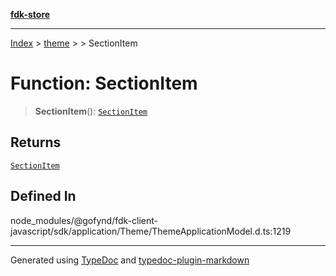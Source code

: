 [**fdk-store**](../../../README.md)
***

[Index](../../../API.md) > [theme](../../README.md) > [<internal>](../README.md) > SectionItem

# Function: SectionItem

> **SectionItem**(): [`SectionItem`](../type-aliases/type-alias.SectionItem.md)

## Returns

[`SectionItem`](../type-aliases/type-alias.SectionItem.md)

## Defined In

node\_modules/@gofynd/fdk-client-javascript/sdk/application/Theme/ThemeApplicationModel.d.ts:1219

***
Generated using [TypeDoc](https://typedoc.org/) and [typedoc-plugin-markdown](https://www.npmjs.com/package/typedoc-plugin-markdown)
